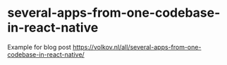 # several-apps-from-one-codebase-in-react-native

Example for blog post https://volkov.nl/all/several-apps-from-one-codebase-in-react-native/
